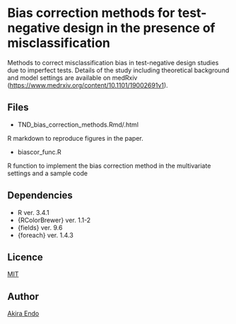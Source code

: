 # Bias correction methods for test-negative design in the presence of misclassification
Methods to correct misclassification bias in test-negative design studies due to imperfect tests. Details of the study including theoretical background and model settings are available on medRxiv (https://www.medrxiv.org/content/10.1101/19002691v1).

## Files
* TND_bias_correction_methods.Rmd/.html

R markdown to reproduce figures in the paper.

* biascor_func.R

R function to implement the bias correction method in the multivariate settings and a sample code

## Dependencies
* R ver. 3.4.1
* {RColorBrewer} ver. 1.1-2
* {fields} ver. 9.6
* {foreach} ver. 1.4.3

## Licence

[MIT](https://github.com/akira-endo/HHstudy_FluMatsumoto2014-15/blob/master/LICENSE)

## Author

[Akira Endo](https://github.com/akira-endo)
